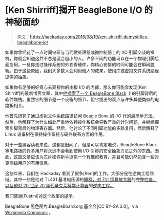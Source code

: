 # [Ken Shirriff]揭开 BeagleBone I/O 的神秘面纱

> 原文：<https://hackaday.com/2016/08/19/ken-shirriff-demystifies-beaglebone-io/>

如果你曾经花了一点时间钻研与当代微处理器或微控制器上的 I/O 引脚交谈的裸机，你就会知道这并不总是适合胆小的人。许多不同的功能可以在一个物理引脚后面复用，一旦你透过操作系统的外衣看硬件，你精心安排的时间可能会在瞬间脱轨。由于这些原因，我们大多数人会利用他人的成果，使用库或虚拟文件系统路径提供的抽象。

如果你有足够的好奇心去窥视你的主板 I/O 的内部，那么你可能会发现[Ken Shirriff]的最新博客文章，其中[他探索了一个 BeagleBone Black](http://www.righto.com/2016/08/the-beaglebones-io-pins-inside-software.html) 上的引脚背后的软件堆栈。虽然它的细节是一个设备的细节，但它提出的观点与许多其他类似的电路板相关。

他首先研究了通过虚拟文件系统路径访问 Beagle Bone 的 I/O 行的最简单方法。然后，他解释了为什么如此严重地依赖操作系统会导致严重的计时问题，并继续探索引脚背后的物理寄存器。然后，他讨论了不同引脚功能的多路复用，然后解释了 Linux 设备树在保持操作系统与硬件联系方面的作用。

对于一些黑客读者来说，这都是旧闻了，但是可以肯定地说，BeagleBone Black 等电路板的许多用户将永远不会看到使用 I/O 引脚的安全抽象方法之外的东西。因此，这篇文章应该为芯片硬件新手提供一个有趣的教育，并且可能仍然包含一些对更高级用户的有用信息。

这些年来，我们在 Hackaday 看到了很多[Ken]的工作，大部分是在逆向工程领域。其中一些是他对 TL431 基准电压源的[解释，对 741 运算放大器](http://hackaday.com/2014/05/26/ken-shirriff-explains-the-tl431/)的完整[检查，以及他对 20 世纪 70 年代辛克莱科学计算器](http://hackaday.com/2015/10/31/a-peek-under-the-hood-of-the-741-op-amp/)的[逆向工程。](http://hackaday.com/2013/08/30/ken-shirriff-completely-reverse-engineers-the-1974-sinclair-scientific-calculator/)

我们感谢[Fustini]对这个故事的提示。

BeagleBone 黑色图片:BeagleBoard.org 基金会[CC BY-SA 3.0]，via [Wikimedia Commons](https://commons.wikimedia.org/wiki/File:Beaglebone_Black.jpg?uselang=en-gb) 。